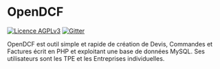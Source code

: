 # OpenDCF

[![Licence AGPLv3](https://img.shields.io/badge/licence-AGPLv3-brightgreen.svg)](https://raw.githubusercontent.com/OpenDCF/opendcf/master/LICENCE) [![Gitter](https://badges.gitter.im/Join%20Chat.svg)](https://gitter.im/OpenDCF/opendcf?utm_source=badge&utm_medium=badge&utm_campaign=pr-badge)

OpenDCF est outil simple et rapide de création de Devis, Commandes et Factures écrit en PHP et exploitant une base de données MySQL. Ses utilisateurs sont les TPE et les Entreprises individuelles.
